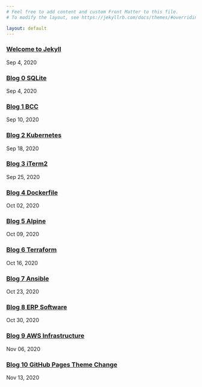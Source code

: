 ```yaml
---
# Feel free to add content and custom Front Matter to this file.
# To modify the layout, see https://jekyllrb.com/docs/themes/#overriding-theme-defaults

layout: default
---
```

### [Welcome to Jekyll](/jekyll/update/2020/09/04/welcome-to-jekyll.html)
Sep 4, 2020


### [Blog 0 SQLite](/jekyll/update/2020/09/04/blog-0.html)
Sep 4, 2020


### [Blog 1 BCC](/jekyll/update/2020/09/11/blog-1.html)
Sep 10, 2020


### [Blog 2 Kubernetes](/jekyll/update/2020/09/18/blog-2.html)
Sep 18, 2020


### [Blog 3 iTerm2](/jekyll/update/2020/09/25/blog-3.html)
Sep 25, 2020


### [Blog 4 Dockerfile](/jekyll/update/2020/10/02/blog-4.html)
Oct 02, 2020


### [Blog 5 Alpine](/jekyll/update/2020/10/09/blog-5.html)
Oct 09, 2020


### [Blog 6 Terraform](/jekyll/update/2020/10/16/blog-6.html)
Oct 16, 2020


### [Blog 7 Ansible](/jekyll/update/2020/10/23/blog-7.html)
Oct 23, 2020


### [Blog 8 ERP Software](/jekyll/update/2020/10/30/blog-8.html)
Oct 30, 2020


### [Blog 9 AWS Infrastructure](/jekyll/update/2020/11/06/blog-9.html)
Nov 06, 2020


### [Blog 10 GitHub Pages Theme Change](/jekyll/update/2020/11/13/blog-10.html)
Nov 13, 2020
